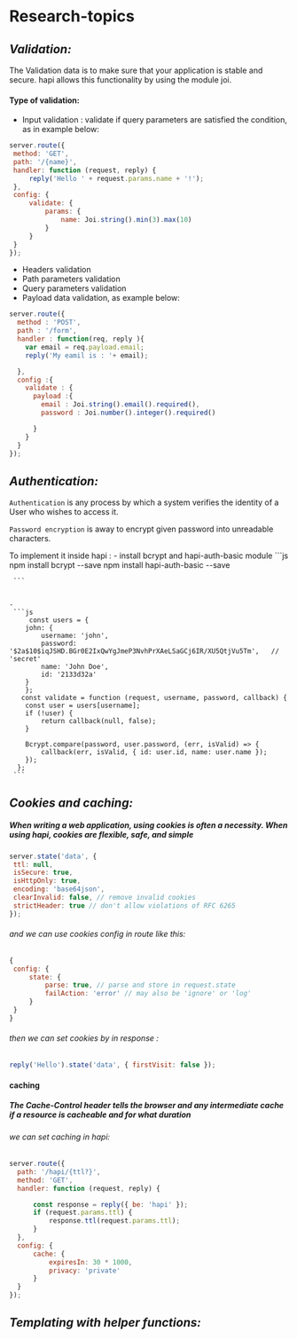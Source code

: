 # Research-topics

## ***Validation:***
The Validation data is to make sure that your application is stable and secure. hapi allows this functionality by using the module joi.
 #### Type of validation:
  - Input validation : validate if query parameters are satisfied the condition, as in example below:

   ```js
  server.route({
    method: 'GET',
    path: '/{name}',
    handler: function (request, reply) {
        reply('Hello ' + request.params.name + '!');
    },
    config: {
        validate: {
            params: {
                name: Joi.string().min(3).max(10)
            }
        }
    }
});
  ```
  - Headers validation
  - Path parameters validation
  - Query parameters validation
  - Payload data validation, as example below:
   ```js
   server.route({
     method : 'POST',
     path : '/form',
     handler : function(req, reply ){
       var email = req.payload.email;
       reply('My eamil is : '+ email);

     },
     config :{
       validate : {
         payload :{
           email : Joi.string().email().required(),
           password : Joi.number().integer().required()

         }
       }
     }
   });
   ```

   ## ***Authentication:***
   `Authentication` is any process by which a system verifies the identity of a User who wishes to access it.

   `Password encryption` is away to encrypt given password into unreadable characters.

   To implement it inside hapi :
    - install bcrypt and hapi-auth-basic module
     ```js
     npm install bcrypt --save
     npm install hapi-auth-basic --save

     ```


    -
     ```js
         const users = {
        john: {
            username: 'john',
            password: '$2a$10$iqJSHD.BGr0E2IxQwYgJmeP3NvhPrXAeLSaGCj6IR/XU5QtjVu5Tm',   // 'secret'
            name: 'John Doe',
            id: '2133d32a'
        }
        };
       const validate = function (request, username, password, callback) {
        const user = users[username];
        if (!user) {
            return callback(null, false);
        }

        Bcrypt.compare(password, user.password, (err, isValid) => {
            callback(err, isValid, { id: user.id, name: user.name });
        });
      };
     ```
   ## ***Cookies and caching:***
   ##### When writing a web application, using cookies is often a necessity. When using hapi, cookies are flexible, safe, and simple
   
   ```js
   server.state('data', {
    ttl: null,
    isSecure: true,
    isHttpOnly: true,
    encoding: 'base64json',
    clearInvalid: false, // remove invalid cookies
    strictHeader: true // don't allow violations of RFC 6265
});
```
   ###### and we can use cookies config in route like this:
   
   ```js
   {
    config: {
        state: {
            parse: true, // parse and store in request.state
            failAction: 'error' // may also be 'ignore' or 'log'
        }
    }
}
 ```  
 ###### then we can set cookies by in response :
 ```js
 reply('Hello').state('data', { firstVisit: false });
 
 ```
 
 #### caching
 
  ##### The Cache-Control header tells the browser and any intermediate cache if a resource is cacheable and for what duration
  
 ###### we can set caching in hapi:
  ```js
  server.route({
    path: '/hapi/{ttl?}',
    method: 'GET',
    handler: function (request, reply) {

        const response = reply({ be: 'hapi' });
        if (request.params.ttl) {
            response.ttl(request.params.ttl);
        }
    },
    config: {
        cache: {
            expiresIn: 30 * 1000,
            privacy: 'private'
        }
    }
});

  ```
   ## ***Templating with helper functions:***
